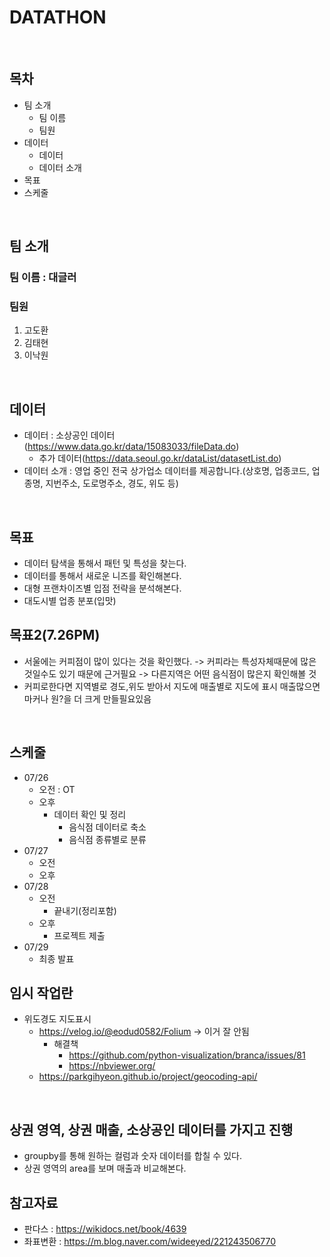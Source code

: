 # DATATHON
<br>

## 목차
  - 팀 소개
    - 팀 이름
    - 팀원
  - 데이터
    - 데이터
    - 데이터 소개  
  - 목표
  - 스케줄
<br>

## 팀 소개
### 팀 이름 : 대글러
### 팀원
  1. 고도환
  2. 김태현
  3. 이낙원
<br>

## 데이터
  - 데이터 : 소상공인 데이터(https://www.data.go.kr/data/15083033/fileData.do)
    - 추가 데이터(https://data.seoul.go.kr/dataList/datasetList.do)
  - 데이터 소개 : 영업 중인 전국 상가업소 데이터를 제공합니다.(상호명, 업종코드, 업종명, 지번주소, 도로명주소, 경도, 위도 등)
<br>

## 목표
  - 데이터 탐색을 통해서 패턴 및 특성을 찾는다.
  - 데이터를 통해서 새로운 니즈를 확인해본다.
  - 대형 프랜차이즈별 입점 전략을 분석해본다.
  - 대도시별 업종 분포(입맛)
## 목표2(7.26PM)
  - 서울에는 커피점이 많이 있다는 것을 확인했다. -> 커피라는 특성자체때문에 많은 것일수도 있기 때문에 근거필요 -> 다른지역은 어떤 음식점이 많은지 확인해볼 것 
  - 커피로한다면 지역별로 경도,위도 받아서 지도에 매출별로 지도에 표시 매출많으면 마커나 원?을 더 크게 만들필요있음
<br>

## 스케줄
  - 07/26
    - 오전 : OT
    - 오후
      - 데이터 확인 및 정리
        - 음식점 데이터로 축소
        - 음식점 종류별로 분류  
  - 07/27
    - 오전
    - 오후  
  - 07/28
    - 오전
      - 끝내기(정리포함)
    - 오후
      - 프로젝트 제출  
  - 07/29
    - 최종 발표
   
 
 ## 임시 작업란
  - 위도경도 지도표시
    - https://velog.io/@eodud0582/Folium -> 이거 잘 안됨
      - 해결책
        - https://github.com/python-visualization/branca/issues/81
        - https://nbviewer.org/ 
    - https://parkgihyeon.github.io/project/geocoding-api/

<br>

 ## 상권 영역, 상권 매출, 소상공인 데이터를 가지고 진행
  - groupby를 통해 원하는 컬럼과 숫자 데이터를 합칠 수 있다.
  - 상권 영역의 area를 보며 매출과 비교해본다.

 ## 참고자료
  - 판다스 : https://wikidocs.net/book/4639
  - 좌표변환 : https://m.blog.naver.com/wideeyed/221243506770
